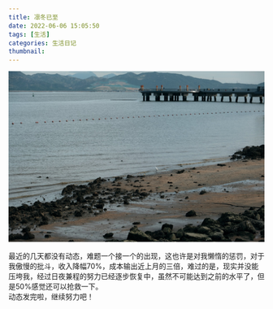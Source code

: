 ```yaml
---
title: 凛冬已至
date: 2022-06-06 15:05:50
tags: [生活]
categories: 生活日记
thumbnail:
---
```

![](凛冬已至/DSCF0512.jpg)
<!-- more -->
最近的几天都没有动态，难题一个接一个的出现，这也许是对我懒惰的惩罚，对于我傲慢的批斗，收入降幅70%，成本输出近上月的三倍，难过的是，现实并没能压垮我，经过日夜兼程的努力已经逐步恢复中，虽然不可能达到之前的水平了，但是50%感觉还可以抢救一下。  
动态发完啦，继续努力吧！
